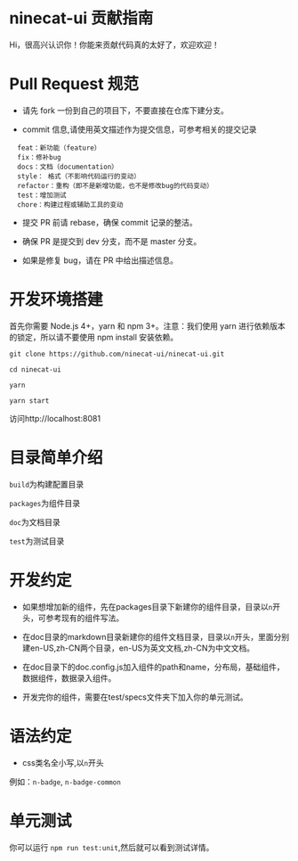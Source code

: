 # ninecat-ui 贡献指南

Hi，很高兴认识你！你能来贡献代码真的太好了，欢迎欢迎！

# Pull Request 规范

- 请先 fork 一份到自己的项目下，不要直接在仓库下建分支。

- commit 信息,请使用英文描述作为提交信息，可参考相关的提交记录

```
  feat：新功能（feature）
  fix：修补bug
  docs：文档（documentation）
  style： 格式（不影响代码运行的变动）
  refactor：重构（即不是新增功能，也不是修改bug的代码变动）
  test：增加测试
  chore：构建过程或辅助工具的变动
```

- 提交 PR 前请 rebase，确保 commit 记录的整洁。

- 确保 PR 是提交到 dev 分支，而不是 master 分支。

- 如果是修复 bug，请在 PR 中给出描述信息。

# 开发环境搭建

首先你需要 Node.js 4+，yarn 和 npm 3+。注意：我们使用 yarn 进行依赖版本的锁定，所以请不要使用 npm install 安装依赖。

`git clone https://github.com/ninecat-ui/ninecat-ui.git`

`cd ninecat-ui`

`yarn`

`yarn start`

访问http://localhost:8081

# 目录简单介绍

`build`为构建配置目录

`packages`为组件目录

`doc`为文档目录

`test`为测试目录

# 开发约定

- 如果想增加新的组件，先在packages目录下新建你的组件目录，目录以`n`开头，可参考现有的组件写法。

- 在doc目录的markdown目录新建你的组件文档目录，目录以`n`开头，里面分别建en-US,zh-CN两个目录，en-US为英文文档,zh-CN为中文文档。

- 在doc目录下的doc.config.js加入组件的path和name，分布局，基础组件，数据组件，数据录入组件。

- 开发完你的组件，需要在test/specs文件夹下加入你的单元测试。

# 语法约定

- css类名全小写,以`n`开头

例如：`n-badge`, `n-badge-common`


# 单元测试

你可以运行 `npm run test:unit`,然后就可以看到测试详情。